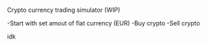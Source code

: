 Crypto currency trading simulator (WIP)

-Start with set amout of fiat currency (EUR)
-Buy crypto
-Sell crypto

idk